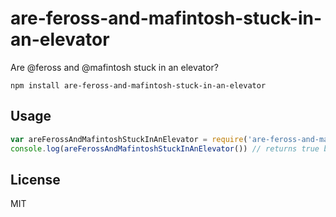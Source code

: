 # are-feross-and-mafintosh-stuck-in-an-elevator

Are @feross and @mafintosh stuck in an elevator?

```
npm install are-feross-and-mafintosh-stuck-in-an-elevator
```

## Usage

``` js
var areFerossAndMafintoshStuckInAnElevator = require('are-feross-and-mafintosh-stuck-in-an-elevator')
console.log(areFerossAndMafintoshStuckInAnElevator()) // returns true because we are currently stuck!
```

## License

MIT
